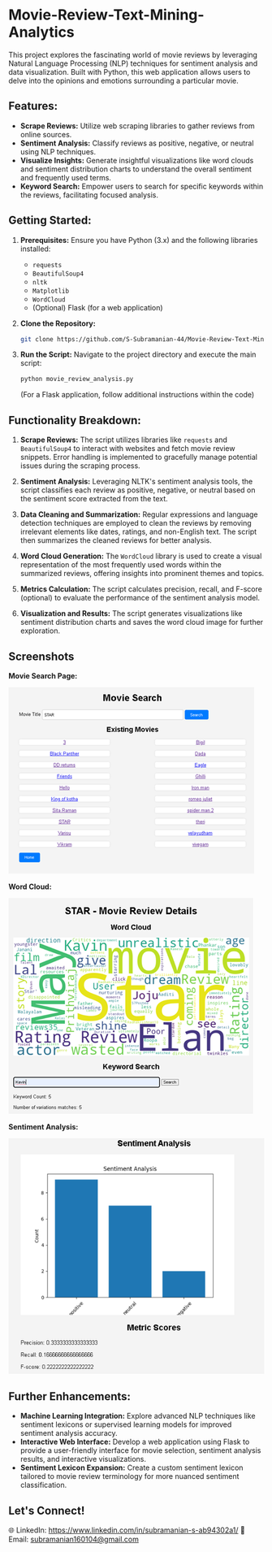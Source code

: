 # Movie-Review-Text-Mining-Analytics

This project explores the fascinating world of movie reviews by leveraging Natural Language Processing (NLP) techniques for sentiment analysis and data visualization. Built with Python, this web application allows users to delve into the opinions and emotions surrounding a particular movie.

## Features:

* **Scrape Reviews:** Utilize web scraping libraries to gather reviews from online sources.
* **Sentiment Analysis:** Classify reviews as positive, negative, or neutral using NLP techniques.
* **Visualize Insights:** Generate insightful visualizations like word clouds and sentiment distribution charts to understand the overall sentiment and frequently used terms.
* **Keyword Search:** Empower users to search for specific keywords within the reviews, facilitating focused analysis.

## **Getting Started:**

1. **Prerequisites:** Ensure you have Python (3.x) and the following libraries installed:
   - `requests`
   - `BeautifulSoup4`
   - `nltk`
   - `Matplotlib`
   - `WordCloud`
   - (Optional) Flask (for a web application)

2. **Clone the Repository:**
   ```bash
   git clone https://github.com/S-Subramanian-44/Movie-Review-Text-Mining-Analytics.git
   ```

3. **Run the Script:**
   Navigate to the project directory and execute the main script:

   ```bash
   python movie_review_analysis.py
   ```

   (For a Flask application, follow additional instructions within the code)

## **Functionality Breakdown:**

1. **Scrape Reviews:** The script utilizes libraries like `requests` and `BeautifulSoup4` to interact with websites and fetch movie review snippets. Error handling is implemented to gracefully manage potential issues during the scraping process.

2. **Sentiment Analysis:** Leveraging NLTK's sentiment analysis tools, the script classifies each review as positive, negative, or neutral based on the sentiment score extracted from the text.

3. **Data Cleaning and Summarization:** Regular expressions and language detection techniques are employed to clean the reviews by removing irrelevant elements like dates, ratings, and non-English text. The script then summarizes the cleaned reviews for better analysis.

4. **Word Cloud Generation:** The `WordCloud` library is used to create a visual representation of the most frequently used words within the summarized reviews, offering insights into prominent themes and topics.

5. **Metrics Calculation:** The script calculates precision, recall, and F-score (optional) to evaluate the performance of the sentiment analysis model.

6. **Visualization and Results:** The script generates visualizations like sentiment distribution charts and saves the word cloud image for further exploration.

## Screenshots 

**Movie Search Page:**

![Search Page](screenshots/main.png)

**Word Cloud:**

![Word Cloud](screenshots/word.png)

**Sentiment Analysis:**

![Sentiment Analysis](screenshots/sentiment.png)


## **Further Enhancements:**

* **Machine Learning Integration:** Explore advanced NLP techniques like sentiment lexicons or supervised learning models for improved sentiment analysis accuracy.
* **Interactive Web Interface:** Develop a web application using Flask to provide a user-friendly interface for movie selection, sentiment analysis results, and interactive visualizations.
* **Sentiment Lexicon Expansion:** Create a custom sentiment lexicon tailored to movie review terminology for more nuanced sentiment classification.

## Let's Connect!

🌐 LinkedIn: https://www.linkedin.com/in/subramanian-s-ab94302a1/ 
📧 Email: subramanian160104@gmail.com
